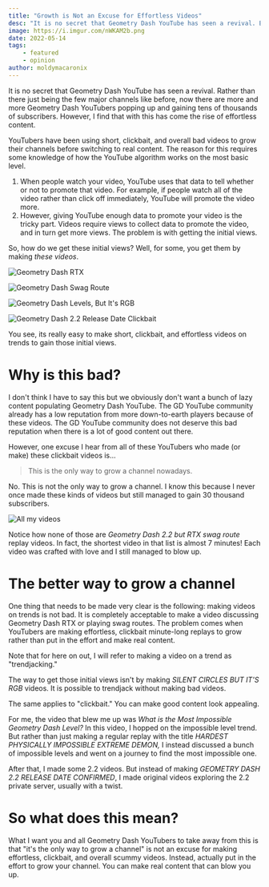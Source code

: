 ```yaml
---
title: "Growth is Not an Excuse for Effortless Videos"
desc: "It is no secret that Geometry Dash YouTube has seen a revival. But with that comes bad content."
image: https://i.imgur.com/nWKAM2b.png
date: 2022-05-14
tags:
    - featured
    - opinion
author: moldymacaronix
---
```


It is no secret that Geometry Dash YouTube has seen a revival. Rather than there just being the few major channels like before, now there are more and more Geometry Dash YouTubers popping up and gaining tens of thousands of subscribers. However, I find that with this has come the rise of effortless content.

YouTubers have been using short, clickbait, and overall bad videos to grow their channels before switching to real content. The reason for this requires some knowledge of how the YouTube algorithm works on the most basic level.

1. When people watch your video, YouTube uses that data to tell whether or not to promote that video. For example, if people watch all of the video rather than click off immediately, YouTube will promote the video more.
2. However, giving YouTube enough data to promote your video is the tricky part. Videos require views to collect data to promote the video, and in turn get more views. The problem is with getting the initial views.

So, how do we get these initial views? Well, for some, you get them by making *these videos*.

![Geometry Dash RTX](https://i.imgur.com/qKS9QGK.png)

![Geometry Dash Swag Route](https://i.imgur.com/lsuEZdX.png)

![Geometry Dash Levels, But It's RGB](https://i.imgur.com/uxjxFy9.png)

![Geometry Dash 2.2 Release Date Clickbait](https://i.imgur.com/vSxMrlm.png)

You see, its really easy to make short, clickbait, and effortless videos on trends to gain those initial views.

# Why is this bad?

I don't think I have to say this but we obviously don't want a bunch of lazy content populating Geometry Dash YouTube. The GD YouTube community already has a low reputation from more down-to-earth players because of these videos. The GD YouTube community does not deserve this bad reputation when there is a lot of good content out there.

However, one excuse I hear from all of these YouTubers who made (or make) these clickbait videos is...

> This is the only way to grow a channel nowadays.

No. This is not the only way to grow a channel. I know this because I never once made these kinds of videos but still managed to gain 30 thousand subscribers.

![All my videos](https://i.imgur.com/1yc0fWQ.png)

Notice how none of those are *Geometry Dash 2.2 but RTX swag route* replay videos. In fact, the shortest video in that list is almost 7 minutes! Each video was crafted with love and I still managed to blow up.

# The better way to grow a channel

One thing that needs to be made very clear is the following: making videos on trends is not bad. It is completely acceptable to make a video discussing Geometry Dash RTX or playing swag routes. The problem comes when YouTubers are making effortless, clickbait minute-long replays to grow rather than put in the effort and make real content.

Note that for here on out, I will refer to making a video on a trend as "trendjacking."

The way to get those initial views isn't by making *SILENT CIRCLES BUT IT'S RGB* videos. It is possible to trendjack without making bad videos.

The same applies to "clickbait." You can make good content look appealing.

For me, the video that blew me up was *What is the Most Impossible Geometry Dash Level?* In this video, I hopped on the impossible level trend. But rather than just making a regular replay with the title *HARDEST PHYSICALLY IMPOSSIBLE EXTREME DEMON,* I instead discussed a bunch of impossible levels and went on a journey to find the most impossible one.

After that, I made some 2.2 videos. But instead of making *GEOMETRY DASH 2.2 RELEASE DATE CONFIRMED*, I made original videos exploring the 2.2 private server, usually with a twist.

# So what does this mean?

What I want you and all Geometry Dash YouTubers to take away from this is that "it's the only way to grow a channel" is not an excuse for making effortless, clickbait, and overall scummy videos. Instead, actually put in the effort to grow your channel. You can make real content that can blow you up.